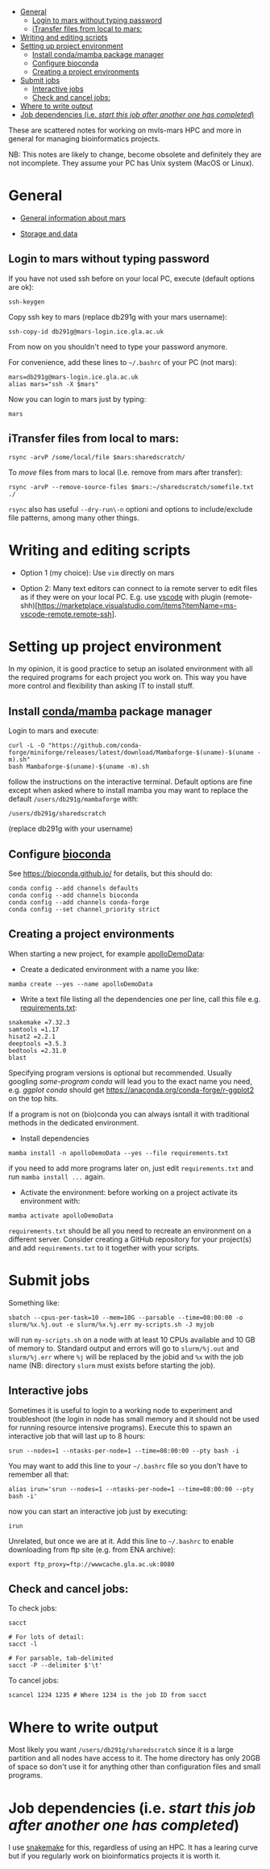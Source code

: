 <!-- vim-markdown-toc GFM -->

* [General](#general)
    * [Login to mars without typing password](#login-to-mars-without-typing-password)
    * [iTransfer files from local to mars:](#itransfer-files-from-local-to-mars)
* [Writing and editing scripts](#writing-and-editing-scripts)
* [Setting up project environment](#setting-up-project-environment)
    * [Install conda/mamba package manager](#install-condamamba-package-manager)
    * [Configure bioconda](#configure-bioconda)
    * [Creating a project environments](#creating-a-project-environments)
* [Submit jobs](#submit-jobs)
    * [Interactive jobs](#interactive-jobs)
    * [Check and cancel jobs:](#check-and-cancel-jobs)
* [Where to write output](#where-to-write-output)
* [Job dependencies (i.e. *start this job after another one has completed*)](#job-dependencies-ie-start-this-job-after-another-one-has-completed)

<!-- vim-markdown-toc -->

These are scattered notes for working on mvls-mars HPC and more in general for
managing bioinformatics projects.

NB: This notes are likely to change, become obsolete and definitely they are
not incomplete. They assume your PC has Unix system (MacOS or Linux).

# General

* [General information about mars](https://mars.ice.gla.ac.uk/)

* [Storage and data](https://mars.ice.gla.ac.uk/storage-and-data/)

## Login to mars without typing password

If you have not used ssh before on your local PC, execute (default options are ok):

```
ssh-keygen
```

Copy ssh key to mars (replace db291g with your mars username):

```
ssh-copy-id db291g@mars-login.ice.gla.ac.uk
```

From now on you shouldn't need to type your password anymore.

For convenience, add these lines to `~/.bashrc` of your PC (not mars):

```
mars=db291g@mars-login.ice.gla.ac.uk
alias mars="ssh -X $mars"
```

Now you can login to mars just by typing:

```
mars
```

## iTransfer files from local to mars:

```
rsync -arvP /some/local/file $mars:sharedscratch/
```

To *move* files from mars to local (I.e. remove from mars after transfer):

```
rsync -arvP --remove-source-files $mars:~/sharedscratch/somefile.txt ./
```

`rsync` also has useful `--dry-run\-n` optioni and options to include/exclude
file patterns, among many other things.

# Writing and editing scripts

* Option 1 (my choice): Use `vim` directly on mars 

* Option 2: Many text editors can connect to ia remote server to edit files as
  if they were on your local PC. E.g. use [vscode](https://code.visualstudio.com/)
  with plugin
  (remote-shh)[https://marketplace.visualstudio.com/items?itemName=ms-vscode-remote.remote-ssh]. 


# Setting up project environment

In my opinion, it is good practice to setup an isolated environment with all
the required programs for each project you work on. This way you have more
control and flexibility than asking IT to install stuff.

## Install [conda/mamba](https://mamba.readthedocs.io/en/latest/index.html) package manager

Login to mars and execute:

```
curl -L -O "https://github.com/conda-forge/miniforge/releases/latest/download/Mambaforge-$(uname)-$(uname -m).sh"
bash Mambaforge-$(uname)-$(uname -m).sh
```

follow the instructions on the interactive terminal. Default options are fine
except when asked where to install mamba you may want to replace the default
`/users/db291g/mambaforge` with:

```
/users/db291g/sharedscratch
```

(replace db291g with your username) 

## Configure [bioconda](https://bioconda.github.io/)

See https://bioconda.github.io/ for details, but this should do:

```
conda config --add channels defaults
conda config --add channels bioconda
conda config --add channels conda-forge
conda config --set channel_priority strict
```

## Creating a project environments

When starting a new project, for example [apolloDemoData](https://github.com/glaParaBio/apolloDemoData):

* Create a dedicated environment with a name you like:

```
mamba create --yes --name apolloDemoData
```

* Write a text file listing all the dependencies one per line, call this file e.g. [requirements.txt](https://github.com/glaParaBio/apolloDemoData/blob/master/requirements.txt):

```
snakemake =7.32.3
samtools =1.17
hisat2 =2.2.1
deeptools =3.5.3
bedtools =2.31.0
blast
```

Specifying program versions is optional but recommended. Usually googling
*some-program conda* will lead you to the exact name you need, e.g. *ggplot
conda* should get https://anaconda.org/conda-forge/r-ggplot2 on the top hits.

If a program is not on (bio)conda you can always isntall it with traditional
methods in the dedicated environment.

* Install dependencies

```
mamba install -n apolloDemoData --yes --file requirements.txt
```

if you need to add more programs later on, just edit
`requirements.txt` and run `mamba install ...` again.

* Activate the environment: before working on a project activate its environment with:

```
mamba activate apolloDemoData
```

`requirements.txt` should be all you need to recreate an environment on a
different server. Consider creating a GitHub repository for your project(s) and
add `requirements.txt` to it together with your scripts.

# Submit jobs

Something like:

```
sbatch --cpus-per-task=10 --mem=10G --parsable --time=08:00:00 -o slurm/%x.%j.out -e slurm/%x.%j.err my-scripts.sh -J myjob
```

will run `my-scripts.sh` on a node with at least 10 CPUs available and 10 GB of
memory to. Standard output and errors will go to `slurm/%j.out` and
`slurm/%j.err` where `%j` will be replaced by the jobid and `%x` with the job
name (NB: directory `slurm` must exists before starting the job).

## Interactive jobs

Sometimes it is useful to login to a working node to experiment and
troubleshoot (the login in node has small memory and it should not be used for
running resource intensive programs). Execute this to spawn an interactive job
that will last up to 8 hours:

```
srun --nodes=1 --ntasks-per-node=1 --time=08:00:00 --pty bash -i
```

You may want to add this line to your `~/.bashrc` file so you don't have to remember all that:

```
alias irun='srun --nodes=1 --ntasks-per-node=1 --time=08:00:00 --pty bash -i'
```

now you can start an interactive job just by executing:

```
irun
```

Unrelated, but once we are at it. Add this line to `~/.bashrc` to enable
downloading from ftp site (e.g. from ENA archive):

```
export ftp_proxy=ftp://wwwcache.gla.ac.uk:8080
```

## Check and cancel jobs:

To check jobs:

```
sacct 

# For lots of detail:
sacct -l

# For parsable, tab-delimited
sacct -P --delimiter $'\t'
```

To cancel jobs:

```
scancel 1234 1235 # Where 1234 is the job ID from sacct
```

# Where to write output

Most likely you want `/users/db291g/sharedscratch` since it is a large
partition and all nodes have access to it. The home directory has only 20GB of
space so don't use it for anything other than configuration files and small programs.

# Job dependencies (i.e. *start this job after another one has completed*)

I use [snakemake](https://snakemake.github.io/) for this, regardless of using
an HPC. It has a learing curve but if you regularly work on bioinformatics
projects it is worth it.
